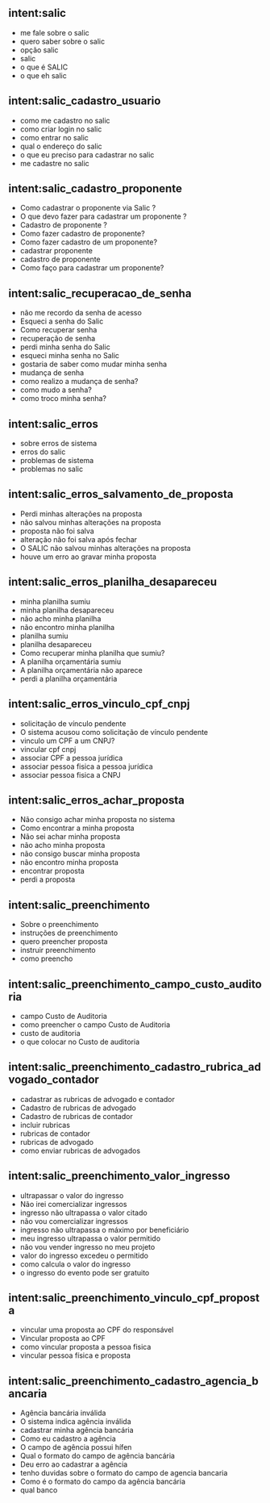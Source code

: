 <!-- Salic -->
## intent:salic
- me fale sobre o salic
- quero saber sobre o salic
- opção salic
- salic
- o que é SALIC
- o que eh salic


## intent:salic_cadastro_usuario
- como me cadastro no salic
- como criar login no salic
- como entrar no salic
- qual o endereço do salic
- o que eu preciso para cadastrar no salic
- me cadastre no salic

## intent:salic_cadastro_proponente
- Como cadastrar o proponente via Salic ?
- O que devo fazer para cadastrar um proponente ?
- Cadastro de proponente ?
- Como fazer cadastro de proponente?
- Como fazer cadastro de um proponente?
- cadastrar proponente
- cadastro de proponente
- Como faço para cadastrar um proponente?

## intent:salic_recuperacao_de_senha
- não me recordo da senha de acesso
- Esqueci a senha do Salic
- Como recuperar senha
- recuperação de senha
- perdi minha senha do Salic
- esqueci minha senha no Salic
- gostaria de saber como mudar minha senha
- mudança de senha
- como realizo a mudança de senha?
- como mudo a senha?
- como troco minha senha?

## intent:salic_erros
- sobre erros de sistema
- erros do salic
- problemas de sistema
- problemas no salic

## intent:salic_erros_salvamento_de_proposta
- Perdi minhas alterações na proposta
- não salvou minhas alterações na proposta
- proposta não foi salva
- alteração não foi salva após fechar
- O SALIC não salvou minhas alterações na proposta
- houve um erro ao gravar minha proposta

## intent:salic_erros_planilha_desapareceu
- minha planilha sumiu
- minha planilha desapareceu
- não acho minha planilha
- não encontro minha planilha
- planilha sumiu
- planilha desapareceu
- Como recuperar minha planilha que sumiu?
- A planilha orçamentária sumiu
- A planilha orçamentária não aparece
- perdi a planilha orçamentária

## intent:salic_erros_vinculo_cpf_cnpj
- solicitação de vínculo pendente
- O sistema acusou como solicitação de vínculo pendente
- vinculo um CPF a um CNPJ?
- vincular cpf cnpj
- associar CPF a pessoa jurídica
- associar pessoa fisica a pessoa jurídica
- associar pessoa fisica a CNPJ

## intent:salic_erros_achar_proposta
- Não consigo achar minha proposta no sistema
- Como encontrar a minha proposta
- Não sei achar minha proposta
- não acho minha proposta
- não consigo buscar minha proposta
- não encontro minha proposta
- encontrar proposta
- perdi a proposta

## intent:salic_preenchimento
- Sobre o preenchimento
- instruções de preenchimento 
- quero preencher proposta
- instruir preenchimento
- como preencho

## intent:salic_preenchimento_campo_custo_auditoria
- campo Custo de Auditoria
- como preencher o campo Custo de Auditoria
- custo de auditoria
- o que colocar no Custo de auditoria

## intent:salic_preenchimento_cadastro_rubrica_advogado_contador
- cadastrar as rubricas de advogado e contador
- Cadastro de rubricas de advogado
- Cadastro de rubricas de contador
- incluir rubricas
- rubricas de contador
- rubricas de advogado
- como enviar rubricas de advogados

## intent:salic_preenchimento_valor_ingresso
- ultrapassar o valor do ingresso
- Não irei comercializar ingressos
- ingresso não ultrapassa o valor citado
- não vou comercializar ingressos
- ingresso não ultrapassa o máximo por beneficiário
- meu ingresso ultrapassa o valor permitido
- não vou vender ingresso no meu projeto
- valor do ingresso excedeu o permitido
- como calcula o valor do ingresso
- o ingresso do evento pode ser gratuito

## intent:salic_preenchimento_vinculo_cpf_proposta
- vincular uma proposta ao CPF do responsável
- Vincular proposta ao CPF
- como vincular proposta a pessoa fisica
- vincular pessoa física e proposta

## intent:salic_preenchimento_cadastro_agencia_bancaria
- Agência bancária inválida
- O sistema indica agência inválida
- cadastrar minha agência bancária
- Como eu cadastro a agência
- O campo de agência possui hífen
- Qual o formato do campo de agência bancária
- Deu erro ao cadastrar a agência
- tenho duvidas sobre o formato do campo de agencia bancaria
- Como é o formato do campo da agência bancária
- qual banco
